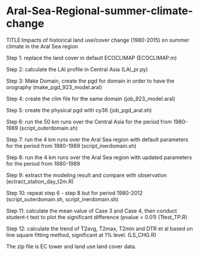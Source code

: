 # Aral-Sea-Regional-summer-climate-change
TITLE:Impacts of historical land use/cover change (1980-2015) on summer climate in the Aral Sea region

Step 1: replace the land cover in default ECOCLIMAP  (ECOCLIMAP.m)

Step 2: calculate the LAI profile in Central Asia (LAI_pr.py)

Step 3: Make Domain, create the pgd for domain in order to have the orography (make_pgd_923_model.aral)

Step 4: create the clim file for the same domain (job_923_model.aral)

Step 5: create the physical pgd with cy36 (job_pgd_aral.sh)

Step 6: run the 50 km runs over the Central Asia for the period from 1980-1989 (script_outerdomain.sh)

Step 7: run the 4 km runs over the Aral Sea region with default parameters for the period from  1980-1989 (script_inerdomain.sh)

Step 8: run the 4 km runs over the Aral Sea region with updated parameters for the period from  1980-1989 

Step 9: extract the modeling result and compare with observation (ectract_station_day_t2m.R)

Step 10: repeat step 6 - step 8 but for period 1980-2012 (script_outerdomain.sh, script_inerdomain.sh)

Step 11: calculate the mean value of Case 3 and Case 4, then conduct student-t test to plot the significant difference (pvalue < 0.01) (Ttest_TP.R)

Step 12: calculate the trend of T2avg, T2max, T2min and DTR et al based on line square fitting method, significant at 1% level. (LS_CHG.R)

The zip file is EC tower and land use land cover data.
